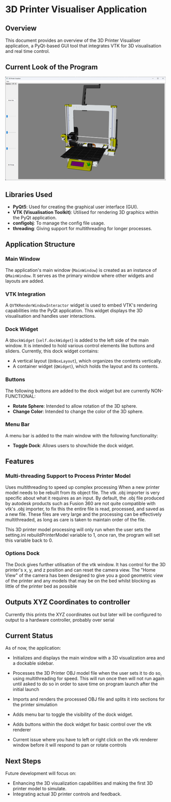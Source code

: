 # 3D Printer Visualiser Application

## Overview
This document provides an overview of the 3D Printer Visualiser application, a PyQt-based GUI tool that integrates VTK for 3D visualisation and real time control.

## Current Look of the Program 
![Screenshot 2024-01-11 202924.png](Screenshot%202024-01-11%20202924.png)

## Libraries Used
- **PyQt5**: Used for creating the graphical user interface (GUI).
- **VTK (Visualisation Toolkit)**: Utilised for rendering 3D graphics within the PyQt application.
- **configobj**: To manage the config file usage.
- **threading**: Giving support for multithreading for longer processes.

## Application Structure

### Main Window
The application's main window (`MainWindow`) is created as an instance of `QMainWindow`. It serves as the primary window where other widgets and layouts are added.

### VTK Integration
A `QVTKRenderWindowInteractor` widget is used to embed VTK's rendering capabilities into the PyQt application. This widget displays the 3D visualisation and handles user interactions.

### Dock Widget
A `QDockWidget` (`self.dockWidget`) is added to the left side of the main window. It is intended to hold various control elements like buttons and sliders. Currently, this dock widget contains:

- A vertical layout (`QVBoxLayout`), which organizes the contents vertically.
- A container widget (`QWidget`), which holds the layout and its contents.

### Buttons
The following buttons are added to the dock widget but are currently NON-FUNCTIONAL:
- **Rotate Sphere**: Intended to allow rotation of the 3D sphere.
- **Change Color**: Intended to change the color of the 3D sphere.

### Menu Bar
A menu bar is added to the main window with the following functionality:
- **Toggle Dock**: Allows users to show/hide the dock widget.

## Features

### Multi-threading Support to Process Printer Model
Uses multithreading to speed up complex processing
When a new printer model needs to be rebuilt from its object file. The vtk .obj importer is very specific about what it requires as an input.
By default, the .obj file produced by autodesk products such as Fusion 360 are not quite compatible with vtk's .obj importer, to fix this the entire file is read, processed, and saved as a new file. These files are very large and the processing can be effectively multithreaded, as long as care is taken to maintain order of the file. 

This 3D printer model processing will only run when the user sets the setting.ini rebuildPrinterModel variable to 1, once ran, the program will set this variable back to 0.

### Options Dock
The Dock gives further utilisation of the vtk window. It has control for the 3D printer's x, y, and z position and can reset the camera view.
The "Home View" of the camera has been designed to give you a good geometric view of the printer and any models that may be on the bed whilst blocking as little of the printer bed as possible

## Outputs XYZ Coordinates to controller
Currently this prints the XYZ coordinates out but later will be configured to output to a hardware controller, probably over serial

## Current Status
As of now, the application:
- Initializes and displays the main window with a 3D visualization area and a dockable sidebar.
- Processes the 3D Printer OBJ model file when the user sets it to do so, using multithreading for speed. This will run once then will not run again until asked to do so in order to save time on program launch after the initial launch
- Imports and renders the processed OBJ file and splits it into sections for the printer simulation
- Adds menu bar to toggle the visibility of the dock widget.
- Adds buttons within the dock widget for basic control over the vtk renderer

- Current issue where you have to left or right click on the vtk renderer window before it will respond to pan or rotate controls

## Next Steps
Future development will focus on:
- Enhancing the 3D visualization capabilities and making the first 3D printer model to simulate.
- Integrating actual 3D printer controls and feedback.

